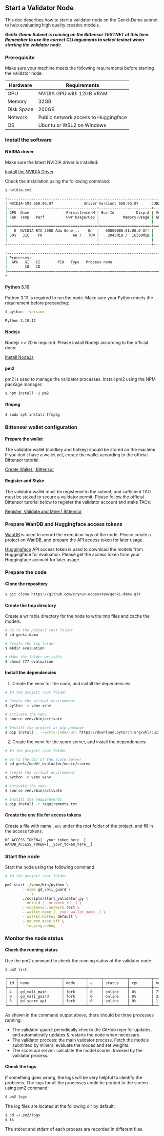 ## Start a Validator Node

This doc describes how to start a validator node on the Genki-Dama subnet to help evaluating high quality creative models.

***Genki-Dama Subnet is running on the Bittensor TESTNET at this time. Remember to use the correct CLI arguments to select testnet when starting the validator node.***

### Prerequisite

Make sure your machine meets the following requirements before starting the validator node:

|  Hardware  | Requirements                         |
| ---------- | ------------------------------------ |
| GPU        | NVIDIA GPU with 12GB VRAM            |
| Memory     | 32GB                                 |
| Disk Space | 200GB                                |
| Network    | Public network access to Huggingface |
| OS         | Ubuntu or WSL2 on Windows            |

### Install the software

#### NVIDIA driver
Make sure the latest NVIDIA driver is installed:

[Install the NVIDIA Driver](https://www.nvidia.com/Download/index.aspx?lang=en-us)


Check the installation using the following command:

```bash
$ nvidia-smi

+-----------------------------------------------------------------------------------------+
| NVIDIA-SMI 550.90.07              Driver Version: 550.90.07      CUDA Version: 12.4     |
|-----------------------------------------+------------------------+----------------------+
| GPU  Name                 Persistence-M | Bus-Id          Disp.A | Volatile Uncorr. ECC |
| Fan  Temp   Perf          Pwr:Usage/Cap |           Memory-Usage | GPU-Util  Compute M. |
|                                         |                        |               MIG M. |
|=========================================+========================+======================|
|   0  NVIDIA RTX 2000 Ada Gene...    On  |   00000000:41:00.0 Off |                  Off |
| 30%   31C    P8              6W /   70W |    2045MiB /  16380MiB |      0%      Default |
|                                         |                        |                  N/A |
+-----------------------------------------+------------------------+----------------------+

+-----------------------------------------------------------------------------------------+
| Processes:                                                                              |
|  GPU   GI   CI        PID   Type   Process name                              GPU Memory |
|        ID   ID                                                               Usage      |
|=========================================================================================|
+-----------------------------------------------------------------------------------------+
```

#### Python 3.10

Python 3.10 is required to run the node. Make sure your Python meets the requirement before preceeding:

```bash
$ python --version

Python 3.10.12
```

#### Nodejs
Nodejs >= 20 is required. Please install Nodejs according to the official docs:

[Install Node.js](https://nodejs.org/en/download/package-manager)

#### pm2
pm2 is used to manage the validator processes. Install pm2 using the NPM package manager:

```bash
$ npm install -g pm2
```

#### ffmpeg

```bash
$ sudo apt install ffmpeg
```

### Bittensor wallet configuration

#### Prepare the wallet
The validator wallet (coldkey and hotkey) should be stored on the machine. If you don't have a wallet yet, create the wallet according to the official Bittensor tutorial:

[Create Wallet | Bittensor](https://docs.bittensor.com/getting-started/wallets)

#### Register and Stake
The validator wallet must be registered to the subnet, and sufficient TAO must be staked to secure a validator permit. Please follow the official Bittensor turorial below to register the validator account and stake TAOs:

[Register, Validate and Mine | Bittensor](https://docs.bittensor.com/subnets/register-validate-mine)

### Prepare WanDB and Huggingface access tokens

[WanDB](https://wandb.ai/) is used to record the execution logs of the node. Please create a project on WanDB, and prepare the API access token for later usage.

[Huggingface](https://huggingface.co/) API access token is used to download the models from Huggingface for evaluation. Please get the access token from your Huggingface account for later usage.

### Prepare the code

#### Clone the repository

```bash
$ git clone https://github.com/crynux-ecosystem/genki-dama.git
```

#### Create the tmp directory

Create a wrirable directory for the node to write tmp files and cache the models:

```bash
# Go to the project root folder
$ cd genki-dama

# Create the tmp folder
$ mkdir evaluation

# Make the folder writable
$ chmod 777 evaluation
```

#### Install the dependencies

1. Create the venv for the node, and install the dependencies:

```bash
# In the project root folder

# Create the virtual environment
$ python -m venv venv

# Activate the venv
$ source venv/bin/activate

# Install the project as pip package
$ pip install . --extra-index-url https://download.pytorch.org/whl/cu118
```

2. Create the venv for the score server, and install the dependencies:

```bash
# In the project root folder

# Go to the dir of the score server
$ cd genki/model_evaluator/music/scores

# Create the virtual environment
$ python -m venv venv

# Activate the venv
$ source venv/bin/activate

# Install the requirements
$ pip install -r requirements.txt
```

#### Create the env file for access tokens

Create a file with name ```.env``` under the root folder of the project, and fill in the access tokens:

```
HF_ACCESS_TOKEN=[__your_token_here__]
WANDB_ACCESS_TOKEN=[__your_token_here__]
```

### Start the node

Start the node using the following command:

```bash
# In the project root folder

pm2 start ./venv/bin/python \
        --name gd_vali_guard \
         -- \
        ./scripts/start_validator.py \
        --netuid [__network_id__] \
        --subtensor.network test \
        --wallet.name [__your_wallet_name__] \
        --wallet.hotkey default \
        --neuron.axon_off \
        --logging.debug
```

### Monitor the node status

#### Check the running status

Use the pm2 command to check the running status of the validator node.

```bash
$ pm2 list

┌────┬────────────────────┬──────────┬──────┬───────────┬──────────┬──────────┐
│ id │ name               │ mode     │ ↺    │ status    │ cpu      │ memory   │
├────┼────────────────────┼──────────┼──────┼───────────┼──────────┼──────────┤
│ 4  │ gd_vali_main       │ fork     │ 0    │ online    │ 0%       │ 774.4mb  │
│ 0  │ gd_vali_guard      │ fork     │ 0    │ online    │ 0%       │ 336.8mb  │
│ 3  │ gd_score_api       │ fork     │ 0    │ online    │ 0%       │ 1.5gb    │
└────┴────────────────────┴──────────┴──────┴───────────┴──────────┴──────────┘
```

As shown in the command output above, there should be three processes running:

* The validator guard: periodically checks the GitHub repo for updates, and automatically updates & restarts the node when necessary.
* The validator process: the main validator process. Fetch the models submitted by miners, evaluate the modes and set weights.
* The score api server: calculate the model scores. Invoked by the validator process.

#### Check the logs

If something goes wrong, the logs will be very helpful to identify the problems. The logs for all the processes could be printed to the screen using pm2 command:

```bash
$ pm2 logs
```

The log files are located at the following dir by default:

```bash
$ cd ~/.pm2/logs
$ ls
```

The stdout and stderr of each process are recorded in different files.
